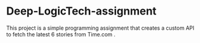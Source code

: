 # Deep-LogicTech-assignment
This project is a simple programming assignment that creates a custom API to fetch the latest 6 stories from Time.com .
